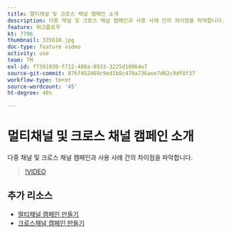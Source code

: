 ```yaml
---
title: 멀티채널 및 크로스 채널 캠페인 소개
description: 다중 채널 및 크로스 채널 캠페인과 사용 사례 간의 차이점을 파악합니다.
feature: 워크플로우
kt: 7796
thumbnail: 335610.jpg
doc-type: feature video
activity: use
team: TM
exl-id: f7391930-f712-408a-8933-3225d10864e7
source-git-commit: 876f452469c9ed1b8c470a736aee7d62c9df8f37
workflow-type: tm+mt
source-wordcount: '45'
ht-degree: 46%

---
```


# 멀티채널 및 크로스 채널 캠페인 소개

다중 채널 및 크로스 채널 캠페인과 사용 사례 간의 차이점을 파악합니다.

>[!VIDEO](https://video.tv.adobe.com/v/335610?quality=12)

## 추가 리소스

* [멀티채널 캠페인 만들기](/help/orchestrate-campaigns/multi-channel-campaigns.md)
* [크로스채널 캠페인 만들기](/help/orchestrate-campaigns/cross-channel-campaigns.md)
